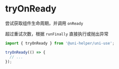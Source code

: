 # tryOnReady

尝试获取组件生命周期，并调用 `onReady`

超过重试次数，根据 `runFinally` 直接执行或抛出异常

```typescript
import { tryOnReady } from '@uni-helper/uni-use';

tryOnReady(() => {
  // ...
});
```
